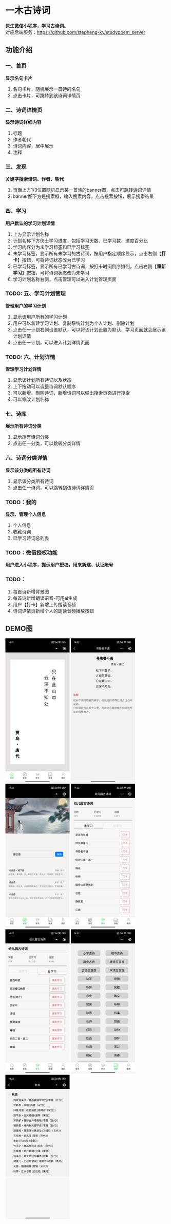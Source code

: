 # 一木古诗词

**原生微信小程序，学习古诗词。**  
对应后端服务：https://github.com/stepheng-ky/studypoem_server  

## 功能介绍
### 一、首页
**显示名句卡片**
1. 名句卡片，随机展示一首诗的名句  
2. 点击卡片，可跳转到该诗词详情页  

### 二、诗词详情页
**显示诗词详细内容**
1. 标题  
2. 作者朝代  
3. 诗词内容，居中展示
4. 注释

### 三、发现
**关键字搜索诗词、作者、朝代**
1. 页面上方1/3位置随机显示某一首诗的banner图，点击可跳转诗词详情
2. banner图下方是搜索框，输入搜索内容，点击搜索按钮，展示搜索结果

### 四、学习
**用户默认的学习计划详情**
1. 上方显示计划名称
2. 计划名称下方侠士学习进度，包括学习天数、已学习数、进度百分比
3. 学习内容分为未学习标签和已学习标签
4. 未学习标签，显示所有未学习的古诗词，按用户指定顺序显示，点击右侧【**打卡**】按钮，可将诗词状态改为已学习
5. 已学习标签，显示所有已学习古诗词，按打卡时间倒序排列，点击右侧【**重新学习**】按钮，可将诗词状态改为未学习
6. 学习计划名称右侧，点击管理可以进入计划管理页面

### TODO: 五、学习计划管理
**管理用户的学习计划**
1. 显示该用户所有的学习计划
2. 用户可以新建学习计划、复制系统计划为个人计划、删除计划
3. 点击任一计划右侧设置默认，可以将该计划设置为默认，学习页面就会展示该计划详情
4. 点击任一计划，可以进入计划详情页面

### TODO: 六、计划详情
**管理学习计划详情**
1. 显示该计划所有诗词以及状态
2. 上下拖动可以调整诗词默认顺序
3. 可以新增、删除诗词，新增诗词可以弹出搜索页面进行搜索
4. 可以修改计划名称

### 七、诗库
**展示所有诗词分类**
1. 显示所有诗词分类
2. 点击任一分类，可以跳转分类详情

### 八、诗词分类详情
**显示该分类的所有诗词**
1. 显示该分类所有诗词
2. 点击任一诗词，可以跳转到该诗词详情页

### TODO：我的
**显示、管理个人信息**
1. 个人信息
2. 收藏诗词
3. 已学习诗词总列表

### TODO：微信授权功能
**用户进入小程序，提示用户授权，用来新建、认证账号**

### TODO：
1. 每首诗新增背景图
2. 每首诗新增朗读语音-可用ai生成
3. 用户【打卡】新增上传朗读音频
4. 诗词详情页新增个人的朗读音频播放按钮

## DEMO图
   <img src="img/demo/一、首页.jpg" alt="Image" width="200" height="450">
   <img src="img/demo/二、诗词详情页.jpg" alt="Image" width="200" height="450">
   <img src="img/demo/三、发现.jpg" alt="Image" width="200" height="450">
   <img src="img/demo/四、学习1.jpg" alt="Image" width="200" height="450">
   <img src="img/demo/四、学习2.jpg" alt="Image" width="200" height="450">
   <img src="img/demo/七、诗库.jpg" alt="Image" width="200" height="450">
   <img src="img/demo/八、诗词分类详情.jpg" alt="Image" width="200" height="450">
